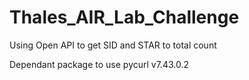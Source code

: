 # Thales_AIR_Lab_Challenge
Using Open API to get SID and STAR to total count


Dependant package to use pycurl v7.43.0.2
